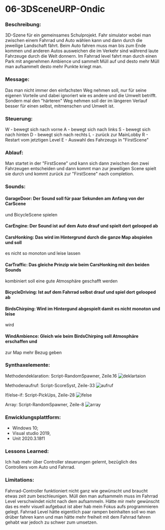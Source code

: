 # 06-3DSceneURP-Ondic

### Beschreibung:
3D-Szene für ein gemeinsames Schulprojekt. Fahr simulator wobei man zwischen einem Fahrrad und Auto wählen kann und dann durch die jeweilige Landschaft fährt. Beim Auto fahren muss man bis zum Ende kommen und anderen Autos ausweichen die im Verkehr sind während laute Fahrzeuge durch die Welt donnern. Im Fahrrad level fahrt man durch einen Park mit angenehmen Ambience und sammelt Müll auf und desto mehr Müll man aufsammelt desto mehr Punkte kriegt man.

### Message:
Das man nicht immer den einfachsten Weg nehmen soll, nur für seine eigenen Vorteile und dabei ignoriert wie es andere und die Umwelt betrifft. Sondern mal den "härteren" Weg nehmen soll der im längeren Verlauf besser für einen selbst, mitmenschen und Umwelt ist.

### Steuerung:
W - bewegt sich nach vorne
A - bewegt sich nach links
S - bewegt sich nach hinten
D - bewegt sich nach rechts
L - zurück zur MainLobby
R - Restart vom jetztigen Level
E - Auswahl des Fahrzeugs in "FirstScene"

### Ablauf:
Man startet in der "FirstScene" und kann sich dann zwischen den zwei Fahrzeugen entscheiden und dann kommt man zur jeweiligen Scene spielt sie durch und kommt zurück zur "FirstScene" nach completion.

### Sounds:
#### GarageDoor: Der Sound soll für paar Sekunden am Anfang von der CarScene 
und BicycleScene spielen
#### CarEngine: Der Sound ist auf dem Auto drauf und spielt dort gelooped ab
#### CarsHonking: Das wird im Hintergrund durch die ganze Map abspielen und soll 
es nicht so monoton und leise lassen
#### CarTraffic: Das gleiche Prinzip wie beim CarsHonking mit den beiden Sounds
kombiniert soll eine gute Atmosphäre geschafft werden
#### BicycleDriving: Ist auf dem Fahrrad selbst drauf und spiel dort gelooped ab
#### BirdsChirping: Wird im Hintergund abgespielt damit es nicht monoton und leise 
wird
#### WindAmbience: Gleich wie beim BirdsChirping soll Atmosphäre erschaffen und 
zur Map mehr Bezug geben

### Synthaxelemente:
Methodendeklaration: Script-RandomSpawner, Zeile.16
![deklartaion](https://github.com/4ahmns-2223-Sosem/06-3DSceneURP-Ondic/assets/91017666/648d9387-d9cb-42c9-be70-a5e263ab64be)

Methodenaufruf: Script-ScoreSyst, Zeile-33
![aufruf](https://github.com/4ahmns-2223-Sosem/06-3DSceneURP-Ondic/assets/91017666/66282fac-60ab-4250-9fe9-7c1ad6f865a8)

If/else-if: Script-PickUps, Zeile-28
![ifelse](https://github.com/4ahmns-2223-Sosem/06-3DSceneURP-Ondic/assets/91017666/0a8a253f-3298-4a3d-a86b-ce26ca78aa80)

Array: Script-RandomSpawner, Zeile-8
![array](https://github.com/4ahmns-2223-Sosem/06-3DSceneURP-Ondic/assets/91017666/7a2577f0-f2ca-436d-919a-db921eb8b371)


### Enwicklungsplattform: 
+ Windows 10; 
+ Visual studio 2019, 
+ Unit 2020.3.18f1

### Lessons Learned:
Ich hab mehr über Controller steuerungen gelernt, bezüglich des Controllers vom Auto und Fahrrad.

### Limitations:
Fahrrad-Controller funktioniert nicht ganz wie gewünscht und braucht etwas zeit zum beschleunigen. Müll den man aufsammeln muss im Fahrrad Level verschwindet nicht nach dem aufsammeln. Hätte mir mehr gewünscht das es mehr visuell aufgebaut ist aber hab mein Fokus aufs programmieren gelegt. Fahrrad Level hätte eigentlich paar rampen beinhalten soll wo man drüber fahren kann und man hätte mehr freiheit mit dem Fahrrad fahren gehabt war jedoch zu schwer zum umsetzen.
